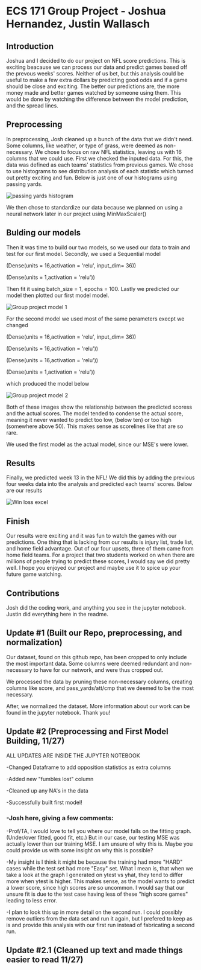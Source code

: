 # ECS 171 Group Project - Joshua Hernandez, Justin Wallasch

## Introduction

Joshua and I decided to do our project on NFL score predictions. This is exciting beacause we can process our data and predict games based off the prevous weeks' scores. Neither of us bet, but this analysis could be useful to make a few extra dollars by predicting good odds and if a game should be close and exciting. The better our predictions are, the more money made and better games watched by someone using them. This would be done by watching the difference between the model prediction, and the spread lines. 

## Preprocessing

In preprocessing, Josh cleaned up a bunch of the data that we didn't need. Some columns, like weather, or type of grass, were deemed as non-necessary. We chose to focus on raw NFL statistics, leaving us with 16 columns that we could use.
First we checked the inputed data. For this, the data was defined as each teams' statistics from previous games. We chose to use histograms to see distribution analysis of each statistic which turned out pretty exciting and fun. Below is just one of our histograms using passing yards.

![passing yards histogram](https://user-images.githubusercontent.com/97709241/205541464-c6ad0457-968c-4538-987c-c57e6f634937.PNG)

We then chose to standardize our data because we planned on using a neural network later in our project using MinMaxScaler()

## Bulding our models

Then it was time to build our two models, so we used our data to train and test for our first model. Secondly, we used a Sequential model 

(Dense(units = 16,activation = 'relu', input_dim= 36))

(Dense(units = 1,activation = 'relu'))

Then fit it using batch_size = 1, epochs = 100. Lastly we predicted our model then plotted our first model model.

![Group project model 1](https://user-images.githubusercontent.com/97709241/205544126-f3c09bba-3005-436c-80bc-065a5a6386eb.PNG)

For the second model we used most of the same perameters execpt we changed 

(Dense(units = 16,activation = 'relu', input_dim= 36))

(Dense(units = 16,activation = 'relu'))

(Dense(units = 16,activation = 'relu'))

(Dense(units = 1,activation = 'relu'))

which produced the model below

![Group project model 2](https://user-images.githubusercontent.com/97709241/205546418-ac8bd87f-0c15-40b0-a3ce-f69eee8cd8f5.PNG)

Both of these images show the relationship between the predicted scoress and the actual scores. The model tended to condense the actual score, meaning it never wanted to predict too low, (below ten) or too high (somewhere above 50). This makes sense as scorelines like that are so rare.

We used the first model as the actual model, since our MSE's were lower. 

## Results

Finally, we predicted week 13 in the NFL! We did this by adding the previous four weeks data into the analysis and predicted each teams' scores. Below are our results

![Win loss excel](https://user-images.githubusercontent.com/97709241/205548175-26666e82-3d43-4509-a1dd-dd978e041719.PNG)

## Finish

Our results were exciting and it was fun to watch the games with our predictions. One thing that is lacking from our results is injury list, trade list, and home field advantage. Out of our four upsets, three of them came from home field teams. For a project that two students worked on when there are millions of people trying to predict these scores, I would say we did pretty well. I hope you enjoyed our project and maybe use it to spice up your future game watching. 

## Contributions

Josh did the coding work, and anything you see in the jupyter notebook. Justin did everything here in the readme.

## Update #1 (Built our Repo, preprocessing, and normalization)

Our dataset, found on this github repo, has been cropped to only include the most important data. Some columns were deemed redundant and non-necessary to have for our network, and were thus cropped out. 

We processed the data by pruning these non-necessary columns, creating columns like score, and pass_yards/att/cmp that we deemed to be the most necessary.

After, we normalized the dataset. More information about our work can be found in the jupyter notebook. Thank you!

## Update #2 (Preprocessing and First Model Building, 11/27) 

ALL UPDATES ARE INSIDE THE JUPYTER NOTEBOOK

-Changed Dataframe to add opposition statistics as extra columns

-Added new "fumbles lost" column

-Cleaned up any NA's in the data

-Successfully built first model!

### -Josh here, giving a few comments:

-Prof/TA, I would love to tell you where our model falls on the fitting graph. (Under/over fitted, good fit, etc.) But in our case, our testing MSE was actually lower than our training MSE. I am unsure of why this is. Maybe you could provide us with some insight on why this is possible? 

-My insight is I think it might be because the training had more "HARD" cases while the test set had more "Easy" set. What I mean is, that when we take a look at the graph I generated on ytest vs yhat, they tend to differ more when ytest is higher. This makes sense, as the model wants to predict a lower score, since high scores are so uncommon. I would say that our unsure fit is due to the test case having less of these "high score games" leading to less error. 

-I plan to look this up in more detail on the second run. I could possibly remove outliers from the data set and run it again, but I prefered to keep as is and provide this analysis with our first run instead of fabricating a second run.

## Update #2.1 (Cleaned up text and made things easier to read 11/27)

